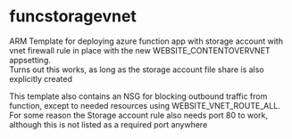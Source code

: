 # funcstoragevnet
ARM Template for deploying azure function app with storage account with vnet firewall rule in place with the new WEBSITE_CONTENTOVERVNET appsetting.   
Turns out this works, as long as the storage account file share is also explicitly created

This template also contains an NSG for blocking outbound traffic from function, except to needed resources using WEBSITE_VNET_ROUTE_ALL.   
For some reason the Storage account rule also needs port 80 to work, although this is not listed as a required port anywhere
